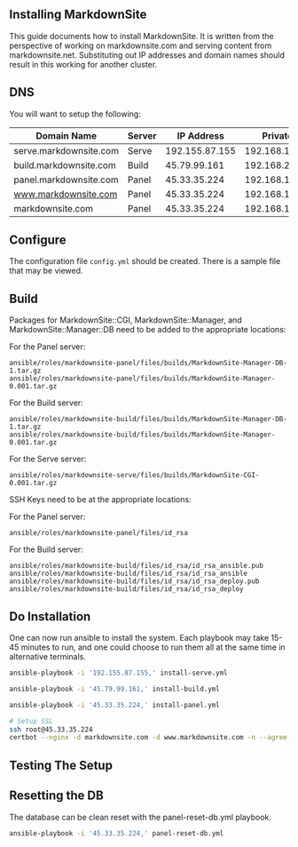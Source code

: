 ## Installing MarkdownSite

This guide documents how to install MarkdownSite.  It is written from the perspective of working on markdownsite.com and serving content from markdownsite.net.  Substituting out IP addresses and domain names should result in this working for another cluster.

## DNS

You will want to setup the following:

| Domain Name            | Server | IP Address     | Private IP      |
| ---------------------- | ------ | -------------- | --------------- |
| serve.markdownsite.com | Serve  | 192.155.87.155 | 192.168.143.35  |
| build.markdownsite.com | Build  | 45.79.99.161   | 192.168.212.133 |
| panel.markdownsite.com | Panel  | 45.33.35.224   | 192.168.192.220 |
| www.markdownsite.com   | Panel  | 45.33.35.224   | 192.168.192.220 |
| markdownsite.com       | Panel  | 45.33.35.224   | 192.168.192.220 |

## Configure

The configuration file `config.yml` should be created.  There is a sample file that may be viewed.

## Build

Packages for MarkdownSite::CGI, MarkdownSite::Manager, and MarkdownSite::Manager::DB need to be added to the appropriate locations:

For the Panel server:
```
ansible/roles/markdownsite-panel/files/builds/MarkdownSite-Manager-DB-1.tar.gz
ansible/roles/markdownsite-panel/files/builds/MarkdownSite-Manager-0.001.tar.gz
```

For the Build server:
```
ansible/roles/markdownsite-build/files/builds/MarkdownSite-Manager-DB-1.tar.gz
ansible/roles/markdownsite-build/files/builds/MarkdownSite-Manager-0.001.tar.gz
```

For the Serve server:
```
ansible/roles/markdownsite-serve/files/builds/MarkdownSite-CGI-0.001.tar.gz
```

SSH Keys need to be at the appropriate locations:

For the Panel server:
```
ansible/roles/markdownsite-panel/files/id_rsa
```

For the Build server:
```
ansible/roles/markdownsite-build/files/id_rsa/id_rsa_ansible.pub
ansible/roles/markdownsite-build/files/id_rsa/id_rsa_ansible
ansible/roles/markdownsite-build/files/id_rsa/id_rsa_deploy.pub
ansible/roles/markdownsite-build/files/id_rsa/id_rsa_deploy
```

## Do Installation

One can now run ansible to install the system.  Each playbook may take 15-45 minutes to run, and one could choose to run them all at the same time in alternative terminals.


```bash
ansible-playbook -i '192.155.87.155,' install-serve.yml
```

```bash
ansible-playbook -i '45.79.99.161,' install-build.yml
```

```bash
ansible-playbook -i '45.33.35.224,' install-panel.yml

# Setup SSL
ssh root@45.33.35.224
certbot --nginx -d markdownsite.com -d www.markdownsite.com -n --agree-tos --email 
```

## Testing The Setup


## Resetting the DB

The database can be clean reset with the panel-reset-db.yml playbook.

```bash
ansible-playbook -i '45.33.35.224,' panel-reset-db.yml
```


